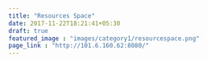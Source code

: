```yaml
---
title: "Resources Space"
date: 2017-11-22T18:21:41+05:30
draft: true
featured_image : "images/category1/resourcespace.png"
page_link : "http://101.6.160.62:8080/"
---
```


